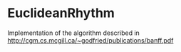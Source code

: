 # EuclideanRhythm
Implementation of the algorithm described in http://cgm.cs.mcgill.ca/~godfried/publications/banff.pdf
